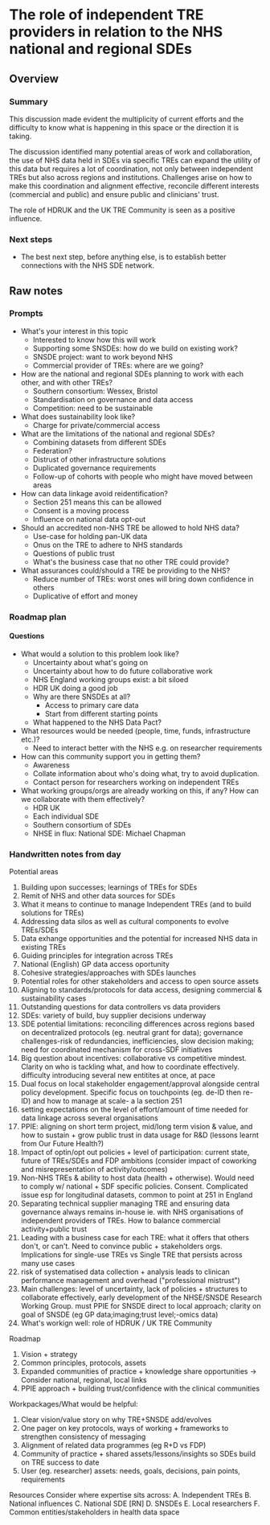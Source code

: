 # The role of independent TRE providers in relation to the NHS national and regional SDEs

## Overview

### Summary

This discussion made evident the multiplicity of current efforts and the difficulty to know what is happening in this space or the direction it is taking.

The discussion identified many potential areas of work and collaboration, the use of NHS data held in SDEs via specific TREs can expand the utility of this data but requires a lot of coordination, not only between independent TREs but also across regions and institutions.
Challenges arise on how to make this coordination and alignment effective, reconcile different interests (commercial and public) and ensure public and clinicians' trust.

The role of HDRUK and the UK TRE Community is seen as a positive influence.

### Next steps

- The best next step, before anything else, is to establish better connections with the NHS SDE network.

## Raw notes

### Prompts

- What's your interest in this topic
  - Interested to know how this will work
  - Supporting some SNSDEs: how do we build on existing work?
  - SNSDE project: want to work beyond NHS
  - Commercial provider of TREs: where are we going?
- How are the national and regional SDEs planning to work with each other, and with other TREs?
  - Southern consortium: Wessex, Bristol
  - Standardisation on governance and data access
  - Competition: need to be sustainable
- What does sustainability look like?
  - Charge for private/commercial access
- What are the limitations of the national and regional SDEs?
  - Combining datasets from different SDEs
  - Federation?
  - Distrust of other infrastructure solutions
  - Duplicated governance requirements
  - Follow-up of cohorts with people who might have moved between areas
- How can data linkage avoid reidentification?
  - Section 251 means this can be allowed
  - Consent is a moving process
  - Influence on national data opt-out
- Should an accredited non-NHS TRE be allowed to hold NHS data?
  - Use-case for holding pan-UK data
  - Onus on the TRE to adhere to NHS standards
  - Questions of public trust
  - What's the business case that no other TRE could provide?
- What assurances could/should a TRE be providing to the NHS?
  - Reduce number of TREs: worst ones will bring down confidence in others
  - Duplicative of effort and money

### Roadmap plan

#### Questions

- What would a solution to this problem look like?
  - Uncertainty about what's going on
  - Uncertainty about how to do future collaborative work
  - NHS England working groups exist: a bit siloed
  - HDR UK doing a good job
  - Why are there SNSDEs at all?
    - Access to primary care data
    - Start from different starting points
  - What happened to the NHS Data Pact?
- What resources would be needed (people, time, funds, infrastructure etc.)?
  - Need to interact better with the NHS e.g. on researcher requirements
- How can this community support you in getting them?
  - Awareness
  - Collate information about who's doing what, try to avoid duplication.
  - Contact person for researchers working on independent TREs
- What working groups/orgs are already working on this, if any? How can we collaborate with them effectively?
  - HDR UK
  - Each individual SDE
  - Southern consortium of SDEs
  - NHSE in flux: National SDE: Michael Chapman

### Handwritten notes from day

Potential areas

1. Building upon successes; learnings of TREs for SDEs
2. Remit of NHS and other data sources for SDEs
3. What it means to continue to manage Independent TREs (and to build solutions for TREs)
4. Addressing data silos as well as cultural components to evolve TREs/SDEs
5. Data exhange opportunities and the potential for increased NHS data in existing TREs
6. Guiding principles for integration across TREs
7. National (English) GP data access oportunity
8. Cohesive strategies/approaches with SDEs launches
9. Potential roles for other stakeholders and access to open source assets
10. Aligning to standards/protocols for data access, designing commercial & sustainability cases
11. Outstanding questions for data controllers vs data providers
12. SDEs: variety of build, buy supplier decisions underway
13. SDE potential limitations: reconciling differences across regions based on decentralized protocols (eg. neutral grant for data); governance challenges-risk of redundancies, inefficiencies, slow decision making; need for coordinated mechanism for cross-SDF initiatives
14. Big question about incentives: collaborative vs competitive mindest. Clarity on who is tackling what, and how to coordinate effectively. difficulty introducing several new entitites at once, at pace
15. Dual focus on local stakeholder engagement/approval alongside central policy development. Specific focus on touchpoints (eg. de-ID then re-ID) and how to manage at scale- a la section 251
16. setting expectations on the level of effort/amount of time needed for data linkage across several organisations
17. PPIE: aligning on short term project, mid/long term vision & value, and how to sustain + grow public trust in data usage for R&D (lessons learnt from Our Future Health?)
18. Impact of optin/opt out policies + level of participation: current state, future of TREs/SDEs and FDP ambitions (consider impact of coworking and misrepresentation of activity/outcomes)
19. Non-NHS TREs & ability to host data (health + otherwise). Would need to comply w/ national + SDF specific policies. Consent. Complicated issue esp for longitudinal datasets, common to point at 251 in England
20. Separating technical supplier managing TRE and ensuring data governance always remains in-house ie. with NHS organisations of independent providers of TREs. How to balance commercial activity+public trust
21. Leading with a business case for each TRE: what it offers that others don't, or can't. Need to convince public + stakeholders orgs. Implications for single-use TREs vs Single TRE that persists across many use cases
22. risk of systematised data collection + analysis leads to clinican performance management and overhead ("professional mistrust")
23. Main challenges: level of uncertainty, lack of policies + structures to collaborate effectively, early development of the NHSE/SNSDE Research Working Group. must PPIE for SNSDE direct to local approach; clarity on goal of SNSDE (eg GP data;imaging;trust level;-omics data)
24. What's workign well: role of HDRUK / UK TRE Community

Roadmap

1. Vision + strategy
2. Common principles, protocols, assets
3. Expanded communities of practice + knowledge share opportunities -> Consider national, regional, local links
4. PPIE approach + building trust/confidence with the clinical communities

Workpackages/What would be helpful:

1. Clear vision/value story on why TRE+SNSDE add/evolves
2. One pager on key protocols, ways of working + frameworks to strengthen consistency of messaging
3. Alignment of related data programmes (eg R+D vs FDP)
4. Community of practice + shared assets/lessons/insights so SDEs build on TRE success to date
5. User (eg. researcher) assets: needs, goals, decisions, pain points, requirements

Resources
Consider where expertise sits across:
A. Independent TREs
B. National influences
C. National SDE [RN]
D. SNSDEs
E. Local researchers
F. Common entities/stakeholders in health data space
